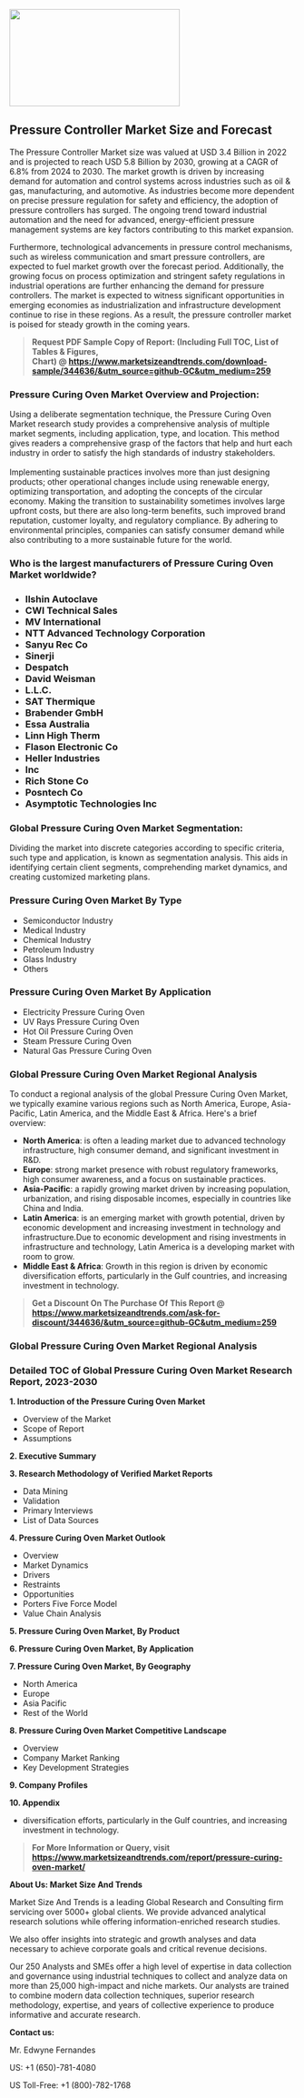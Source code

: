 <p><img class="alignnone size-medium wp-image-20088" src="https://ffe5etoiles.com/wp-content/uploads/2024/12/MST1-300x171.png" alt="" width="300" height="171" /></p><h2>Pressure Controller Market Size and Forecast</h2><p>The Pressure Controller Market size was valued at USD 3.4 Billion in 2022 and is projected to reach USD 5.8 Billion by 2030, growing at a CAGR of 6.8% from 2024 to 2030. The market growth is driven by increasing demand for automation and control systems across industries such as oil & gas, manufacturing, and automotive. As industries become more dependent on precise pressure regulation for safety and efficiency, the adoption of pressure controllers has surged. The ongoing trend toward industrial automation and the need for advanced, energy-efficient pressure management systems are key factors contributing to this market expansion.</p><p>Furthermore, technological advancements in pressure control mechanisms, such as wireless communication and smart pressure controllers, are expected to fuel market growth over the forecast period. Additionally, the growing focus on process optimization and stringent safety regulations in industrial operations are further enhancing the demand for pressure controllers. The market is expected to witness significant opportunities in emerging economies as industrialization and infrastructure development continue to rise in these regions. As a result, the pressure controller market is poised for steady growth in the coming years.</p></p><blockquote id="" class=""><strong>Request PDF Sample Copy of Report: (Including Full TOC, List of Tables &amp; Figures, Chart)&nbsp;@&nbsp;<strong><a href="https://www.marketsizeandtrends.com/download-sample/344636/&utm_source=github-GC&utm_medium=259" target="_blank">https://www.marketsizeandtrends.com/download-sample/344636/&utm_source=github-GC&utm_medium=259</a></strong></strong></blockquote><h3 id="" class="">Pressure Curing Oven Market&nbsp;Overview and Projection:</h3><p id="" class="">Using a deliberate segmentation technique, the Pressure Curing Oven Market research study provides a comprehensive analysis of multiple market segments, including application, type, and location. This method gives readers a comprehensive grasp of the factors that help and hurt each industry in order to satisfy the high standards of industry stakeholders. <br /> <br />Implementing sustainable practices involves more than just designing products; other operational changes include using renewable energy, optimizing transportation, and adopting the concepts of the circular economy. Making the transition to sustainability sometimes involves large upfront costs, but there are also long-term benefits, such improved brand reputation, customer loyalty, and regulatory compliance. By adhering to environmental principles, companies can satisfy consumer demand while also contributing to a more sustainable future for the world.</p><h3 id="" class="">Who is the largest manufacturers of&nbsp;Pressure Curing Oven Market worldwide?</h3><h3 class=""><p><ul><li>Ilshin Autoclave </li><li> CWI Technical Sales </li><li> MV International </li><li> NTT Advanced Technology Corporation </li><li> Sanyu Rec Co </li><li> Sinerji </li><li> Despatch </li><li> David Weisman </li><li> L.L.C. </li><li> SAT Thermique </li><li> Brabender GmbH </li><li> Essa Australia </li><li> Linn High Therm </li><li> Flason Electronic Co </li><li> Heller Industries </li><li> Inc </li><li> Rich Stone Co </li><li> Posntech Co </li><li> Asymptotic Technologies Inc</li></ul></p></h3><h3 id="" class="">Global&nbsp;Pressure Curing Oven Market Segmentation:</h3><p id="" class="">Dividing the market into discrete categories according to specific criteria, such type and application, is known as segmentation analysis. This aids in identifying certain client segments, comprehending market dynamics, and creating customized marketing plans.</p><h3 id="" class="">Pressure Curing Oven Market&nbsp;By Type</h3><p><p><ul><li>Semiconductor Industry</li><li> Medical Industry</li><li> Chemical Industry</li><li> Petroleum Industry</li><li> Glass Industry</li><li> Others</p></li></ul></p></p><h3 id="" class="">Pressure Curing Oven Market&nbsp;By Application</h3><p class=""><p><ul><li>Electricity Pressure Curing Oven</li><li> UV Rays Pressure Curing Oven</li><li> Hot Oil Pressure Curing Oven</li><li> Steam Pressure Curing Oven</li><li> Natural Gas Pressure Curing Oven</li></ul></p></p><h3 id="" class="">Global Pressure Curing Oven Market Regional Analysis</h3><p id="" class="">To conduct a regional analysis of the global Pressure Curing Oven Market, we typically examine various regions such as North America, Europe, Asia-Pacific, Latin America, and the Middle East &amp; Africa. Here's a brief overview:</p><ul><li><strong>North America</strong>: is often a leading market due to advanced technology infrastructure, high consumer demand, and significant investment in R&amp;D.</li><li><strong>Europe</strong>: strong market presence with robust regulatory frameworks, high consumer awareness, and a focus on sustainable practices.</li><li><strong>Asia-Pacific</strong>: a rapidly growing market driven by increasing population, urbanization, and rising disposable incomes, especially in countries like China and India.</li><li><strong>Latin America</strong>: is an emerging market with growth potential, driven by economic development and increasing investment in technology and infrastructure.Due to economic development and rising investments in infrastructure and technology, Latin America is a developing market with room to grow.</li><li><strong>Middle East &amp; Africa</strong>: Growth in this region is driven by economic diversification efforts, particularly in the Gulf countries, and increasing investment in technology.</li></ul><blockquote id="" class=""><strong>Get a Discount On The Purchase Of This Report @ <strong><a href="https://www.marketsizeandtrends.com/ask-for-discount/344636/&utm_source=github-GC&utm_medium=259" target="_blank">https://www.marketsizeandtrends.com/ask-for-discount/344636/&utm_source=github-GC&utm_medium=259</a></strong></strong></blockquote><h3 id="" class="">Global Pressure Curing Oven Market Regional Analysis</h3><h3 id="" class="">Detailed TOC of Global Pressure Curing Oven Market Research Report, 2023-2030</h3><p id="" class=""><strong>1. Introduction of the Pressure Curing Oven Market</strong></p><ul><li>Overview of the Market</li><li>Scope of Report</li><li>Assumptions</li></ul><p id="" class=""><strong>2. Executive Summary</strong></p><p id="" class=""><strong>3. Research Methodology of Verified Market Reports</strong></p><ul><li>Data Mining</li><li>Validation</li><li>Primary Interviews</li><li>List of Data Sources</li></ul><p id="" class=""><strong>4. Pressure Curing Oven Market Outlook</strong></p><ul><li>Overview</li><li>Market Dynamics</li><li>Drivers</li><li>Restraints</li><li>Opportunities</li><li>Porters Five Force Model</li><li>Value Chain Analysis</li></ul><p id="" class=""><strong>5. Pressure Curing Oven Market, By Product</strong></p><p id="" class=""><strong>6. Pressure Curing Oven Market, By Application</strong></p><p id="" class=""><strong>7. Pressure Curing Oven Market, By Geography</strong></p><ul><li>North America</li><li>Europe</li><li>Asia Pacific</li><li>Rest of the World</li></ul><p id="" class=""><strong>8. Pressure Curing Oven Market Competitive Landscape</strong></p><ul><li>Overview</li><li>Company Market Ranking</li><li>Key Development Strategies</li></ul><p id="" class=""><strong>9. Company Profiles</strong></p><p id="" class=""><strong>10. Appendix</strong></p><ul><li>diversification efforts, particularly in the Gulf countries, and increasing investment in technology.</li></ul><blockquote id="" class=""><strong>For More Information or Query, visit <strong><strong><a href="https://www.marketsizeandtrends.com/report/pressure-curing-oven-market/" target="_blank">https://www.marketsizeandtrends.com/report/pressure-curing-oven-market/</a></strong></strong></strong></blockquote><p id="" class=""><strong>About Us: Market Size And Trends</strong></p><p id="" class="">Market Size And Trends is a leading Global Research and Consulting firm servicing over 5000+ global clients. We provide advanced analytical research solutions while offering information-enriched research studies.</p><p id="" class="">We also offer insights into strategic and growth analyses and data necessary to achieve corporate goals and critical revenue decisions.</p><p id="" class="">Our 250 Analysts and SMEs offer a high level of expertise in data collection and governance using industrial techniques to collect and analyze data on more than 25,000 high-impact and niche markets. Our analysts are trained to combine modern data collection techniques, superior research methodology, expertise, and years of collective experience to produce informative and accurate research.</p><p id="" class=""><strong>Contact us:</strong></p><p id="" class="">Mr. Edwyne Fernandes</p><p id="" class="">US: +1 (650)-781-4080</p><p id="" class="">US Toll-Free: +1 (800)-782-1768</p>
